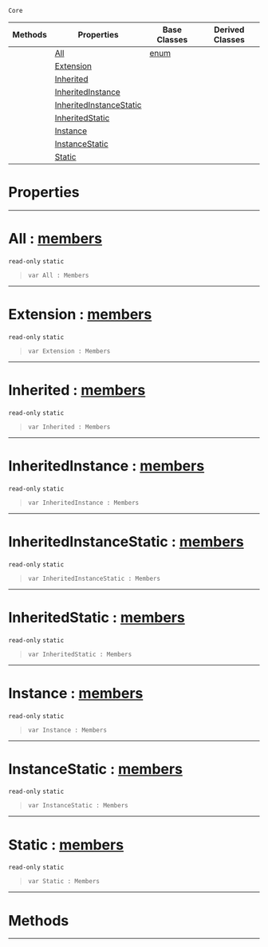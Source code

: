  `Core`

|Methods|Properties|Base Classes|Derived Classes|
|---|---|---|---|
| |[ All](https://github.com/ArendDanielek/ZeroDocsTest/blob/master/code_reference/zilch_base_types/members.markdown#all-zero-engine-document)|[enum](https://github.com/ArendDanielek/ZeroDocsTest/blob/master/code_reference/zilch_base_types/enum.markdown)| |
| |[ Extension](https://github.com/ArendDanielek/ZeroDocsTest/blob/master/code_reference/zilch_base_types/members.markdown#extension-zero-engine-do)| | |
| |[ Inherited](https://github.com/ArendDanielek/ZeroDocsTest/blob/master/code_reference/zilch_base_types/members.markdown#inherited-zero-engine-do)| | |
| |[ InheritedInstance](https://github.com/ArendDanielek/ZeroDocsTest/blob/master/code_reference/zilch_base_types/members.markdown#inheritedinstance-zero-e)| | |
| |[ InheritedInstanceStatic](https://github.com/ArendDanielek/ZeroDocsTest/blob/master/code_reference/zilch_base_types/members.markdown#inheritedinstancestatic)| | |
| |[ InheritedStatic](https://github.com/ArendDanielek/ZeroDocsTest/blob/master/code_reference/zilch_base_types/members.markdown#inheritedstatic-zero-eng)| | |
| |[ Instance](https://github.com/ArendDanielek/ZeroDocsTest/blob/master/code_reference/zilch_base_types/members.markdown#instance-zero-engine-doc)| | |
| |[ InstanceStatic](https://github.com/ArendDanielek/ZeroDocsTest/blob/master/code_reference/zilch_base_types/members.markdown#instancestatic-zero-engi)| | |
| |[ Static](https://github.com/ArendDanielek/ZeroDocsTest/blob/master/code_reference/zilch_base_types/members.markdown#static-zero-engine-docum)| | |


 #  Properties


---  
 #  All : [members](https://github.com/ArendDanielek/ZeroDocsTest/blob/master/code_reference/zilch_base_types/members.markdown)

 `read-only` `static`

> 
> ``` lang=cpp, name=Zilch
> var All : Members


---  
 #  Extension : [members](https://github.com/ArendDanielek/ZeroDocsTest/blob/master/code_reference/zilch_base_types/members.markdown)

 `read-only` `static`

> 
> ``` lang=cpp, name=Zilch
> var Extension : Members


---  
 #  Inherited : [members](https://github.com/ArendDanielek/ZeroDocsTest/blob/master/code_reference/zilch_base_types/members.markdown)

 `read-only` `static`

> 
> ``` lang=cpp, name=Zilch
> var Inherited : Members


---  
 #  InheritedInstance : [members](https://github.com/ArendDanielek/ZeroDocsTest/blob/master/code_reference/zilch_base_types/members.markdown)

 `read-only` `static`

> 
> ``` lang=cpp, name=Zilch
> var InheritedInstance : Members


---  
 #  InheritedInstanceStatic : [members](https://github.com/ArendDanielek/ZeroDocsTest/blob/master/code_reference/zilch_base_types/members.markdown)

 `read-only` `static`

> 
> ``` lang=cpp, name=Zilch
> var InheritedInstanceStatic : Members


---  
 #  InheritedStatic : [members](https://github.com/ArendDanielek/ZeroDocsTest/blob/master/code_reference/zilch_base_types/members.markdown)

 `read-only` `static`

> 
> ``` lang=cpp, name=Zilch
> var InheritedStatic : Members


---  
 #  Instance : [members](https://github.com/ArendDanielek/ZeroDocsTest/blob/master/code_reference/zilch_base_types/members.markdown)

 `read-only` `static`

> 
> ``` lang=cpp, name=Zilch
> var Instance : Members


---  
 #  InstanceStatic : [members](https://github.com/ArendDanielek/ZeroDocsTest/blob/master/code_reference/zilch_base_types/members.markdown)

 `read-only` `static`

> 
> ``` lang=cpp, name=Zilch
> var InstanceStatic : Members


---  
 #  Static : [members](https://github.com/ArendDanielek/ZeroDocsTest/blob/master/code_reference/zilch_base_types/members.markdown)

 `read-only` `static`

> 
> ``` lang=cpp, name=Zilch
> var Static : Members


---  
 #  Methods


---  
 
  
  
  
  
  
  
  

 